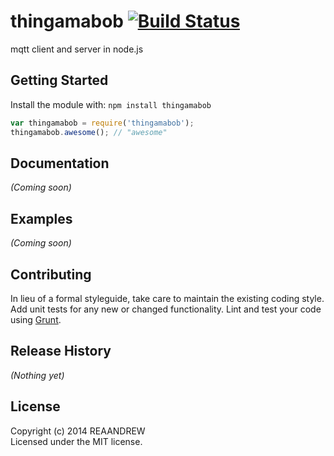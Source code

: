 # thingamabob [![Build Status](https://secure.travis-ci.org/vagrant/mqtt-node.png?branch=master)](http://travis-ci.org/REAANDREW/thingamabob)

mqtt client and server in node.js

## Getting Started
Install the module with: `npm install thingamabob`

```javascript
var thingamabob = require('thingamabob');
thingamabob.awesome(); // "awesome"
```

## Documentation
_(Coming soon)_

## Examples
_(Coming soon)_

## Contributing
In lieu of a formal styleguide, take care to maintain the existing coding style. Add unit tests for any new or changed functionality. Lint and test your code using [Grunt](http://gruntjs.com/).

## Release History
_(Nothing yet)_

## License
Copyright (c) 2014 REAANDREW  
Licensed under the MIT license.
